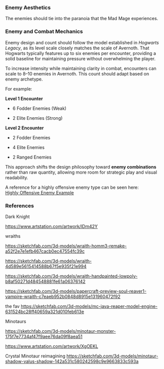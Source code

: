 
### Enemy Aesthetics 

The enemies should tie into the paranoia that the Mad Mage experiences.  


### Enemy and Combat Mechanics

Enemy design and count should follow the model established in _Hogwarts Legacy_, as its level scale closely matches the scale of Avernoth. That Hogwarts typically features up to six enemies per encounter, providing a solid baseline for maintaining pressure without overwhelming the player.

To increase intensity while maintaining clarity in combat, encounters can scale to 8–10 enemies in Avernoth.
This count should adapt based on enemy archetype.

For example:

**Level 1 Encounter**

- 6 Fodder Enemies (Weak)
    
- 2 Elite Enemies (Strong)
    

**Level 2 Encounter**

- 2 Fodder Enemies
    
- 4 Elite Enemies
    
- 2 Ranged Enemies
    

This approach shifts the design philosophy toward **enemy combinations** rather than raw quantity, allowing more room for strategic play and visual readability.


A reference for a highly offensive enemy type can be seen here:  
[Highly Offensive Enemy Example](https://youtu.be/SJnKGodp8sY?si=ojgP2Sa1XzvNHTFC)


### References

Dark Knight

https://www.artstation.com/artwork/lDm42Y

wraiths

https://sketchfab.com/3d-models/wraith-homm3-remake-a52f2e7e1efb467cacb0ec47554fc39c

https://sketchfab.com/3d-models/wraith-4d589e5615414588b67f5e935f21e994

https://sketchfab.com/3d-models/wraith-handpainted-lowpoly-b8af50271d484548881fe61a06376142


https://sketchfab.com/3d-models/papercraft-preview-soul-reaver1-vampire-wraith-c7eaeb952b0848d8915e131960472f92


the fav
https://sketchfab.com/3d-models/mc-java-reaper-model-engine-631524bc28ff40659a321d010feb613e



Minotaurs

https://sketchfab.com/3d-models/minotaur-monster-175f7e7734af47f9aee76da09f8aea51

https://www.artstation.com/artwork/XgOEKL



Crystal Minotaur reimagining 
https://sketchfab.com/3d-models/minotaur-shadow-valus-shadow-142a531c580242598c9e9663833c593a

